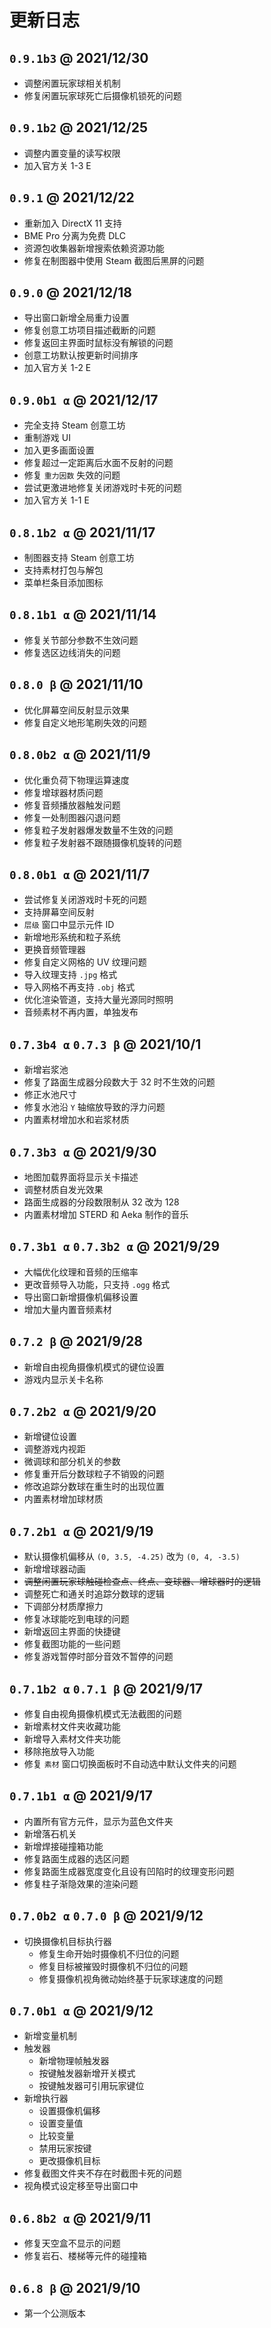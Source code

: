 # 更新日志

## `0.9.1b3` @ 2021/12/30

- 调整闲置玩家球相关机制
- 修复闲置玩家球死亡后摄像机锁死的问题

## `0.9.1b2` @ 2021/12/25

- 调整内置变量的读写权限
- 加入官方关 1-3 E

## `0.9.1` @ 2021/12/22

- 重新加入 DirectX 11 支持
- BME Pro 分离为免费 DLC
- 资源包收集器新增搜索依赖资源功能
- 修复在制图器中使用 Steam 截图后黑屏的问题

## `0.9.0` @ 2021/12/18

- 导出窗口新增全局重力设置
- 修复创意工坊项目描述截断的问题
- 修复返回主界面时鼠标没有解锁的问题
- 创意工坊默认按更新时间排序
- 加入官方关 1-2 E

## `0.9.0b1 α` @ 2021/12/17

- 完全支持 Steam 创意工坊
- 重制游戏 UI
- 加入更多画面设置
- 修复超过一定距离后水面不反射的问题
- 修复 `重力因数` 失效的问题
- 尝试更激进地修复关闭游戏时卡死的问题
- 加入官方关 1-1 E

## `0.8.1b2 α` @ 2021/11/17

- 制图器支持 Steam 创意工坊
- 支持素材打包与解包
- 菜单栏条目添加图标

## `0.8.1b1 α` @ 2021/11/14

- 修复关节部分参数不生效问题
- 修复选区边线消失的问题

## `0.8.0 β` @ 2021/11/10

- 优化屏幕空间反射显示效果
- 修复自定义地形笔刷失效的问题

## `0.8.0b2 α` @ 2021/11/9

- 优化重负荷下物理运算速度
- 修复增球器材质问题
- 修复音频播放器触发问题
- 修复一处制图器闪退问题
- 修复粒子发射器爆发数量不生效的问题
- 修复粒子发射器不跟随摄像机旋转的问题

## `0.8.0b1 α` @ 2021/11/7

- 尝试修复关闭游戏时卡死的问题
- 支持屏幕空间反射
- `层级` 窗口中显示元件 ID
- 新增地形系统和粒子系统
- 更换音频管理器
- 修复自定义网格的 UV 纹理问题
- 导入纹理支持 `.jpg` 格式
- 导入网格不再支持 `.obj` 格式
- 优化渲染管道，支持大量光源同时照明
- 音频素材不再内置，单独发布

## `0.7.3b4 α` `0.7.3 β` @ 2021/10/1

- 新增岩浆池
- 修复了路面生成器分段数大于 32 时不生效的问题
- 修正水池尺寸
- 修复水池沿 `Y` 轴缩放导致的浮力问题
- 内置素材增加水和岩浆材质

## `0.7.3b3 α` @ 2021/9/30

- 地图加载界面将显示关卡描述
- 调整材质自发光效果
- 路面生成器的分段数限制从 32 改为 128
- 内置素材增加 STERD 和 Aeka 制作的音乐

## `0.7.3b1 α` `0.7.3b2 α` @ 2021/9/29

- 大幅优化纹理和音频的压缩率
- 更改音频导入功能，只支持 `.ogg` 格式
- 导出窗口新增摄像机偏移设置
- 增加大量内置音频素材

## `0.7.2 β` @ 2021/9/28

- 新增自由视角摄像机模式的键位设置
- 游戏内显示关卡名称

## `0.7.2b2 α` @ 2021/9/20

- 新增键位设置
- 调整游戏内视距
- 微调球和部分机关的参数
- 修复重开后分数球粒子不销毁的问题
- 修改追踪分数球在重生时的出现位置
- 内置素材增加球材质

## `0.7.2b1 α` @ 2021/9/19

- 默认摄像机偏移从 `(0, 3.5, -4.25)` 改为 `(0, 4, -3.5)`
- 新增增球器动画
- ~~调整闲置玩家球触碰检查点、终点、变球器、增球器时的逻辑~~
- 调整死亡和通关时追踪分数球的逻辑
- 下调部分材质摩擦力
- 修复冰球能吃到电球的问题
- 新增返回主界面的快捷键
- 修复截图功能的一些问题
- 修复游戏暂停时部分音效不暂停的问题

## `0.7.1b2 α` `0.7.1 β` @ 2021/9/17

- 修复自由视角摄像机模式无法截图的问题
- 新增素材文件夹收藏功能
- 新增导入素材文件夹功能
- 移除拖放导入功能
- 修复 `素材` 窗口切换面板时不自动选中默认文件夹的问题

## `0.7.1b1 α` @ 2021/9/17

- 内置所有官方元件，显示为蓝色文件夹
- 新增落石机关
- 新增焊接碰撞箱功能
- 修复路面生成器的选区问题
- 修复路面生成器宽度变化且设有凹陷时的纹理变形问题
- 修复柱子渐隐效果的渲染问题

## `0.7.0b2 α` `0.7.0 β` @ 2021/9/12

- 切换摄像机目标执行器
  - 修复生命开始时摄像机不归位的问题
  - 修复目标被摧毁时摄像机不归位的问题
  - 修复摄像机视角微动始终基于玩家球速度的问题

## `0.7.0b1 α` @ 2021/9/12

- 新增变量机制
- 触发器
  - 新增物理帧触发器
  - 按键触发器新增开关模式
  - 按键触发器可引用玩家键位
- 新增执行器
  - 设置摄像机偏移
  - 设置变量值
  - 比较变量
  - 禁用玩家按键
  - 更改摄像机目标
- 修复截图文件夹不存在时截图卡死的问题
- 视角模式设定移至导出窗口中

## `0.6.8b2 α` @ 2021/9/11

- 修复天空盒不显示的问题
- 修复岩石、楼梯等元件的碰撞箱

## `0.6.8 β` @ 2021/9/10

- 第一个公测版本
